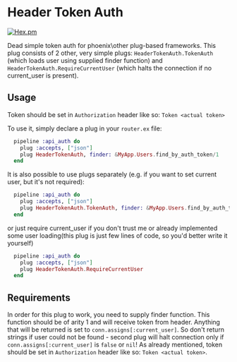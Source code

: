 # Header Token Auth
  [![Hex.pm](https://img.shields.io/hexpm/v/plug.svg?style=flat-square)](https://hex.pm/packages/token_auth)



  Dead simple token auth for phoenix\other plug-based frameworks.
  This plug consists of 2 other, very simple plugs: `HeaderTokenAuth.TokenAuth` (which loads user using supplied finder function) and `HeaderTokenAuth.RequireCurrentUser` (which halts the connection if no current_user is present).

## Usage
  Token should be set in `Authorization` header like so: `Token <actual token>`

  To use it, simply declare a plug in your `router.ex` file:
  ```elixir
    pipeline :api_auth do
      plug :accepts, ["json"]
      plug HeaderTokenAuth, finder: &MyApp.Users.find_by_auth_token/1
    end
  ```
  It is also possible to use plugs separately (e.g. if you want to set current user, but it's not required):
  ```elixir
    pipeline :api_auth do
      plug :accepts, ["json"]
      plug HeaderTokenAuth.TokenAuth, finder: &MyApp.Users.find_by_auth_token/1
    end
  ```
  or just require current_user if you don't trust me or already implemented some user loading(this plug is just few lines of code, so you'd better write it yourself)
  ```elixir
    pipeline :api_auth do
      plug :accepts, ["json"]
      plug HeaderTokenAuth.RequireCurrentUser
    end
  ```

## Requirements
  In order for this plug to work, you need to supply finder function. This function should be of arity 1 and will receive token from header. Anything that will be returned is set to `conn.assigns[:current_user]`. So don't return strings if user could not be found - second plug will halt connection only if `conn.assigns[:current_user]` is `false` or `nil`!
  As already mentioned,  token should be set in `Authorization` header like so: `Token <actual token>`.


